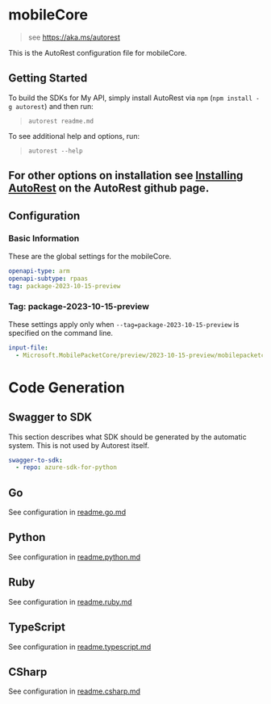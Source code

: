 # mobileCore

> see https://aka.ms/autorest

This is the AutoRest configuration file for mobileCore.

## Getting Started

To build the SDKs for My API, simply install AutoRest via `npm` (`npm install -g autorest`) and then run:

> `autorest readme.md`

To see additional help and options, run:

> `autorest --help`

For other options on installation see [Installing AutoRest](https://aka.ms/autorest/install) on the AutoRest github page.
---


## Configuration

### Basic Information

These are the global settings for the mobileCore.

```yaml
openapi-type: arm
openapi-subtype: rpaas
tag: package-2023-10-15-preview
```
### Tag: package-2023-10-15-preview

These settings apply only when `--tag=package-2023-10-15-preview` is specified on the command line.

```yaml $(tag) == 'package-2023-10-15-preview'
input-file:
  - Microsoft.MobilePacketCore/preview/2023-10-15-preview/mobilepacketcore.json
```

# Code Generation

## Swagger to SDK

This section describes what SDK should be generated by the automatic system.
This is not used by Autorest itself.

```yaml $(swagger-to-sdk)
swagger-to-sdk:
  - repo: azure-sdk-for-python
```

## Go

See configuration in [readme.go.md](./readme.go.md)

## Python

See configuration in [readme.python.md](./readme.python.md)

## Ruby

See configuration in [readme.ruby.md](./readme.ruby.md)

## TypeScript

See configuration in [readme.typescript.md](./readme.typescript.md)

## CSharp

See configuration in [readme.csharp.md](./readme.csharp.md)
